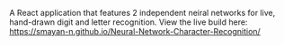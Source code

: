 A React application that features 2 independent neiral networks for live, hand-drawn digit and letter recognition.
View the live build here: https://smayan-n.github.io/Neural-Network-Character-Recognition/
